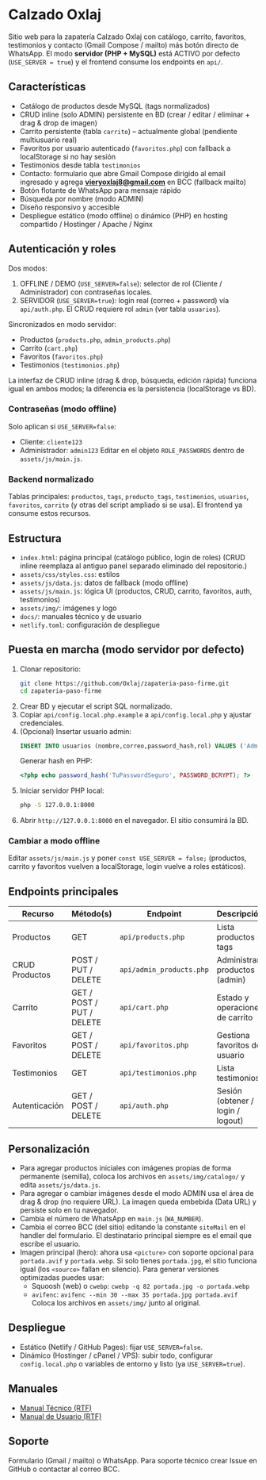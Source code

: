 # Calzado Oxlaj
Sitio web para la zapatería Calzado Oxlaj con catálogo, carrito, favoritos, testimonios y contacto (Gmail Compose / mailto) más botón directo de WhatsApp. El modo **servidor (PHP + MySQL)** está ACTIVO por defecto (`USE_SERVER = true`) y el frontend consume los endpoints en `api/`.

## Características
- Catálogo de productos desde MySQL (tags normalizados)
- CRUD inline (solo ADMIN) persistente en BD (crear / editar / eliminar + drag & drop de imagen)
- Carrito persistente (tabla `carrito`) – actualmente global (pendiente multiusuario real)
- Favoritos por usuario autenticado (`favoritos.php`) con fallback a localStorage si no hay sesión
- Testimonios desde tabla `testimonios`
- Contacto: formulario que abre Gmail Compose dirigido al email ingresado y agrega **vieryoxlaj8@gmail.com** en BCC (fallback mailto)
- Botón flotante de WhatsApp para mensaje rápido
- Búsqueda por nombre (modo ADMIN)
- Diseño responsivo y accesible
- Despliegue estático (modo offline) o dinámico (PHP) en hosting compartido / Hostinger / Apache / Nginx

## Autenticación y roles
Dos modos:
1. OFFLINE / DEMO (`USE_SERVER=false`): selector de rol (Cliente / Administrador) con contraseñas locales.
2. SERVIDOR (`USE_SERVER=true`): login real (correo + password) vía `api/auth.php`. El CRUD requiere rol `admin` (ver tabla `usuarios`).

Sincronizados en modo servidor:
- Productos (`products.php`, `admin_products.php`)
- Carrito (`cart.php`)
- Favoritos (`favoritos.php`)
- Testimonios (`testimonios.php`)

La interfaz de CRUD inline (drag & drop, búsqueda, edición rápida) funciona igual en ambos modos; la diferencia es la persistencia (localStorage vs BD).

### Contraseñas (modo offline)
Solo aplican si `USE_SERVER=false`:
- Cliente: `cliente123`
- Administrador: `admin123`
Editar en el objeto `ROLE_PASSWORDS` dentro de `assets/js/main.js`.

### Backend normalizado
Tablas principales: `productos`, `tags`, `producto_tags`, `testimonios`, `usuarios`, `favoritos`, `carrito` (y otras del script ampliado si se usa). El frontend ya consume estos recursos.

## Estructura
- `index.html`: página principal (catálogo público, login de roles)
   (CRUD inline reemplaza al antiguo panel separado eliminado del repositorio.)
- `assets/css/styles.css`: estilos
- `assets/js/data.js`: datos de fallback (modo offline)
- `assets/js/main.js`: lógica UI (productos, CRUD, carrito, favoritos, auth, testimonios)
- `assets/img/`: imágenes y logo
- `docs/`: manuales técnico y de usuario
- `netlify.toml`: configuración de despliegue

## Puesta en marcha (modo servidor por defecto)
1. Clonar repositorio:
   ```bash
   git clone https://github.com/Oxlaj/zapateria-paso-firme.git
   cd zapateria-paso-firme
   ```
2. Crear BD y ejecutar el script SQL normalizado.
3. Copiar `api/config.local.php.example` a `api/config.local.php` y ajustar credenciales.
4. (Opcional) Insertar usuario admin:
   ```sql
   INSERT INTO usuarios (nombre,correo,password_hash,rol) VALUES ('Admin','admin@example.com', PASSWORD_HASH_AQUI, 'admin');
   ```
   Generar hash en PHP:
   ```php
   <?php echo password_hash('TuPasswordSeguro', PASSWORD_BCRYPT); ?>
   ```
5. Iniciar servidor PHP local:
   ```bash
   php -S 127.0.0.1:8000
   ```
6. Abrir `http://127.0.0.1:8000` en el navegador. El sitio consumirá la BD.

### Cambiar a modo offline
Editar `assets/js/main.js` y poner `const USE_SERVER = false;` (productos, carrito y favoritos vuelven a localStorage, login vuelve a roles estáticos).

## Endpoints principales
| Recurso | Método(s) | Endpoint | Descripción |
|---------|-----------|----------|-------------|
| Productos | GET | `api/products.php` | Lista productos + tags |
| CRUD Productos | POST / PUT / DELETE | `api/admin_products.php` | Administrar productos (admin) |
| Carrito | GET / POST / PUT / DELETE | `api/cart.php` | Estado y operaciones de carrito |
| Favoritos | GET / POST / DELETE | `api/favoritos.php` | Gestiona favoritos del usuario |
| Testimonios | GET | `api/testimonios.php` | Lista testimonios |
| Autenticación | GET / POST / DELETE | `api/auth.php` | Sesión (obtener / login / logout) |

## Personalización
- Para agregar productos iniciales con imágenes propias de forma permanente (semilla), coloca los archivos en `assets/img/catalogo/` y edita `assets/js/data.js`.
- Para agregar o cambiar imágenes desde el modo ADMIN usa el área de drag & drop (no requiere URL). La imagen queda embebida (Data URL) y persiste solo en tu navegador.
- Cambia el número de WhatsApp en `main.js` (`WA_NUMBER`).
- Cambia el correo BCC (del sitio) editando la constante `siteMail` en el handler del formulario. El destinatario principal siempre es el email que escribe el usuario.
 - Imagen principal (hero): ahora usa `<picture>` con soporte opcional para `portada.avif` y `portada.webp`. Si solo tienes `portada.jpg`, el sitio funciona igual (los `<source>` fallan en silencio). Para generar versiones optimizadas puedes usar:
    - Squoosh (web) o `cwebp`: `cwebp -q 82 portada.jpg -o portada.webp`
    - `avifenc`: `avifenc --min 30 --max 35 portada.jpg portada.avif`
    Coloca los archivos en `assets/img/` junto al original.

## Despliegue
- Estático (Netlify / GitHub Pages): fijar `USE_SERVER=false`.
- Dinámico (Hostinger / cPanel / VPS): subir todo, configurar `config.local.php` o variables de entorno y listo (ya `USE_SERVER=true`).

## Manuales
- [Manual Técnico (RTF)](docs/Manual_Tecnico_Calzado_Oxlaj.rtf)
- [Manual de Usuario (RTF)](docs/Manual_de_Usuario_Calzado_Oxlaj.rtf)

## Soporte
Formulario (Gmail / mailto) o WhatsApp. Para soporte técnico crear Issue en GitHub o contactar al correo BCC.
